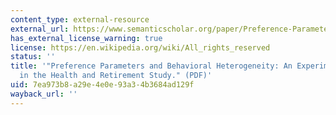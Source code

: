 ```yaml
---
content_type: external-resource
external_url: https://www.semanticscholar.org/paper/Preference-Parameters-and-Behavioral-Heterogeneity%3A-Barsky-Juster/763545bd2539238abbfad9a46330c546729ee0d3
has_external_license_warning: true
license: https://en.wikipedia.org/wiki/All_rights_reserved
status: ''
title: '"Preference Parameters and Behavioral Heterogeneity: An Experimental Approach
  in the Health and Retirement Study." (PDF)'
uid: 7ea973b8-a29e-4e0e-93a3-4b3684ad129f
wayback_url: ''
---
```

